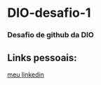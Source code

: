 # DIO-desafio-1
### Desafio de github da DIO


## Links pessoais:
[meu linkedin](https://www.linkedin.com/in/giullio-gerolamo-b9176511b/)
